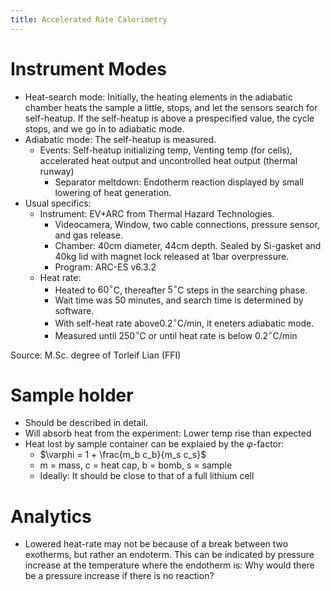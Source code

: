 ```yaml
---
title: Accelerated Rate Calorimetry
---
```

# Instrument Modes
- Heat-search mode: Initially, the heating elements in the adiabatic chamber heats the sample a little, stops, and let the sensors search for self-heatup. If the self-heatup is above a prespecified value, the cycle stops, and we go in to adiabatic mode.
- Adiabatic mode: The self-heatup is measured.
	- Events: Self-heatup initializing temp, Venting temp (for cells), accelerated heat output and uncontrolled heat output (thermal runway)
		- Separator meltdown: Endotherm reaction displayed by small lowering of heat generation.
- Usual specifics:
	- Instrument: EV+ARC from Thermal Hazard Technologies.
		- Videocamera, Window, two cable connections, pressure sensor, and gas release.
		- Chamber: 40cm diameter, 44cm depth. Sealed by Si-gasket and 40kg lid with magnet lock released at 1bar overpressure.
		- Program: ARC-ES v6.3.2
	- Heat rate: 
		- Heated to $60^\circ$C, thereafter $5^\circ$C steps in the searching phase. 
		- Wait time was 50 minutes, and search time is determined by software. 
		- With self-heat rate above$0.2^\circ$C/min, it eneters adiabatic mode.
		- Measured until $250^\circ$C or until heat rate is below $0.2^\circ$C/min

Source: M.Sc. degree of Torleif Lian (FFI)

# Sample holder
- Should be described in detail.
- Will absorb heat from the experiment: Lower temp rise than expected
- Heat lost by sample container can be explaied by the $\varphi$-factor:
	- $\varphi = 1 + \frac{m_b c_b}{m_s c_s}$
	- m = mass, c = heat cap, b = bomb, s = sample
	- Ideally: It should be close to that of a full lithium cell

# Analytics
- Lowered heat-rate may not be because of a break between two exotherms, but rather an endoterm. This can be indicated by pressure increase at the temperature where the endotherm is: Why would there be a pressure increase if there is no reaction?